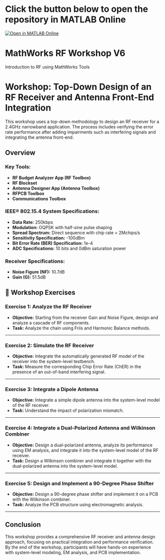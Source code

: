 # Click the button below to open the repository in MATLAB Online

[![Open in MATLAB Online](https://www.mathworks.com/images/responsive/global/open-in-matlab-online.svg)](https://matlab.mathworks.com/open/github/v1?repo=SekharRajendran/MathWorks-RF-Workshop-V6)

# MathWorks RF Workshop V6
 Introduction to RF using MathWorks Tools
 
# Workshop: Top-Down Design of an RF Receiver and Antenna Front-End Integration

This workshop uses a top-down methodology to design an RF receiver for a 2.4GHz narrowband application. The process includes verifying the error rate performance after adding impairments such as interfering signals and integrating the antenna front-end.

## Overview

### Key Tools:
- **RF Budget Analyzer App (RF Toolbox)** 
- **RF Blockset**
- **Antenna Designer App (Antenna Toolbox)** 
- **RFPCB Toolbox**
- **Communications Toolbox**
  
### IEEE® 802.15.4 System Specifications:
- **Data Rate:** 250kbps
- **Modulation:** OQPSK with half-sine pulse shaping
- **Spread Spectrum:** Direct sequence with chip rate = 2Mchips/s
- **Sensitivity Specification:** -100dBm
- **Bit Error Rate (BER) Specification:** 1e-4
- **ADC Specifications:** 10 bits and 0dBm saturation power

### Receiver Specifications:
- **Noise Figure (NF):** 10.7dB
- **Gain (G):** 51.5dB

## 📂 Workshop Exercises

### Exercise 1: Analyze the RF Receiver
- **Objective:** Starting from the receiver Gain and Noise Figure, design and analyze a cascade of RF components.  
- **Task:** Analyze the chain using Friis and Harmonic Balance methods.  

---

### Exercise 2: Simulate the RF Receiver
- **Objective:** Integrate the automatically generated RF model of the receiver into the system-level testbench.  
- **Task:** Measure the corresponding Chip Error Rate (ChER) in the presence of an out-of-band interfering signal.  

---

### Exercise 3: Integrate a Dipole Antenna
- **Objective:** Integrate a simple dipole antenna into the system-level model of the RF receiver.  
- **Task:** Understand the impact of polarization mismatch.  

---

### Exercise 4: Integrate a Dual-Polarized Antenna and Wilkinson Combiner
- **Objective:** Design a dual-polarized antenna, analyze its performance using EM analysis, and integrate it into the system-level model of the RF receiver.  
- **Task:** Design a Wilkinson combiner and integrate it together with the dual-polarized antenna into the system-level model.  

---

### Exercise 5: Design and Implement a 90-Degree Phase Shifter
- **Objective:** Design a 90-degree phase shifter and implement it on a PCB with the Wilkinson combiner.  
- **Task:** Analyze the PCB structure using electromagnetic analysis.  

---

## Conclusion

This workshop provides a comprehensive RF receiver and antenna design approach, focusing on practical integration and performance verification. By the end of the workshop, participants will have hands-on experience with system-level modeling, EM analysis, and PCB implementation.
